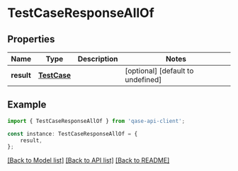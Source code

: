 # TestCaseResponseAllOf


## Properties

Name | Type | Description | Notes
------------ | ------------- | ------------- | -------------
**result** | [**TestCase**](TestCase.md) |  | [optional] [default to undefined]

## Example

```typescript
import { TestCaseResponseAllOf } from 'qase-api-client';

const instance: TestCaseResponseAllOf = {
    result,
};
```

[[Back to Model list]](../README.md#documentation-for-models) [[Back to API list]](../README.md#documentation-for-api-endpoints) [[Back to README]](../README.md)
